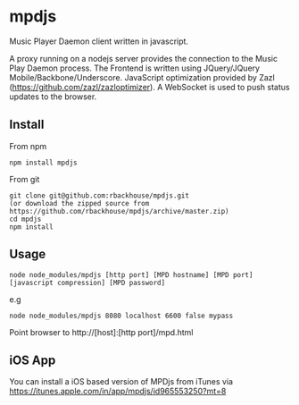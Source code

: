 mpdjs
=====

Music Player Daemon client written in javascript. 

A proxy running on a nodejs server provides the connection to the Music Play Daemon process. The Frontend is written using JQuery/JQuery Mobile/Backbone/Underscore.
JavaScript optimization provided by Zazl (https://github.com/zazl/zazloptimizer). A WebSocket is used to push status updates to the browser.

Install
-------

From npm

	npm install mpdjs
	
From git
	
	git clone git@github.com:rbackhouse/mpdjs.git 
	(or download the zipped source from https://github.com/rbackhouse/mpdjs/archive/master.zip)
	cd mpdjs
	npm install

Usage
-----

	node node_modules/mpdjs [http port] [MPD hostname] [MPD port] [javascript compression] [MPD password]

e.g

	node node_modules/mpdjs 8080 localhost 6600 false mypass

Point browser to http://[host]:[http port]/mpd.html

iOS App
-------

You can install a iOS based version of MPDjs from iTunes via https://itunes.apple.com/in/app/mpdjs/id965553250?mt=8
